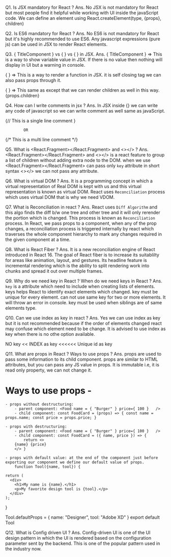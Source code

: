 Q1. Is JSX mandatory for React ?
Ans. No JSX is not mandatory for React but most people find it helpful while working with UI inside the javaScript code.
We can define an element using React.createElement(type, {props}, children)

Q2. Is ES6 mandatory for React ?
Ans. No ES6 is not mandatory for React but it's highly recommended to use ES6. Any javascript expressions (pure js) can be used in JSX to render React elements.

Q3. { TitleComponent } vs { <TitleComponent /> } vs { <TitleComponent> </TitleComponent> } in JSX.
Ans.
{ TitleComponent } => This is a way to show variable value in JSX. If there is no value then nothing will display in UI but a warning in console.

{ <TitleComponent /> } => This is a way to render a function in JSX. it is self closing tag we can also pass props through it.

{ <TitleComponent> </TitleComponent>} => This same as <TitleComponent /> except that we can render children as well in this way.
{<TitleComponent>props.children</TitleComponent>}

Q4. How can I write comments in jsx ?
Ans. In JSX inside {} we can write any code of javascript so we can write comment as well same as javaScript.

{// This is a single line comment }

            OR

{/\*
This
is
a
multi
line
comment
\*/}

Q5. What is <React.Fragment></React.Fragment> and <></> ?
Ans. <React.Fragment></React.Fragment> and <></> is a react feature to group a list of children without adding extra node to the DOM.
when we use <React.Fragment></React.Fragment> can pass only `key` attribute in short syntax <></> we can not pass any attribute.

Q6. What is virtual DOM ?
Ans. It is a programming concept in which a virtual representation of Real DOM is kept with us and this virtual representation is known as virtual DOM.
React uses `Reconciliation` process which uses virtual DOM that is why we need VDOM.

Q7. What is Reconciliation in react ?
Ans. React uses `Diff Algorithm` and this algo finds the diff b/w one tree and other tree and it will only rerender the portion which is changed.
This process is known as `Reconciliation` process.
In React, we pass props to a component, when any of the prop changes, a reconciliation process is triggered internally by react which traverses the whole component hierarchy to mark any changes required in the given component at a time.

Q8. What is React Fiber ?
Ans. It is a new reconciliation engine of React introduced in React 16. The goal of React fiber is to increase its suitablilty for areas like animation, layout, and gestures. Its headline feature is incremental rendering which is the ability to split rendering work into chunks and spread it out over multiple frames.

Q9. Why do we need key in React ? When do we need keys in React ?
Ans. `key` is a attribute which need to include when creating lists of elements. keys helps React to identify exact elements which changed.
key must be unique for every element. can not use same key for two or more elements. It will throw an error in console.
key must be used when siblings are of same elements type.

Q10. Can we use index as key in react ?
Ans. Yes we can use index as key but it is not recommended because if the order of elements changed react may confuse which element need to be change.
It is advised to use index as key when there is no othe option available.

NO key << INDEX as key <<<<<< Unique id as key

Q11. What are props in React ? Ways to use props ?
Ans. props are used to pass some information to its child component. props are similar to HTML attributes, but you can pass any JS value in props. It is immutable i.e, it is read only property, we can not change it.

# Ways to use props -

    - props without destructuring:
        - parent component: <Food name = { "Burger" } price={ 100 }   />
        - child component: const FoodCard = (props) => { const name = props.name; const price = props.price; }

    - props with destructuring:
        - parent component: <Food name = { "Burger" } price={ 100 }   />
        - child component: const FoodCard = ({ name, price }) => {
            return <>
        {name} {price}
        </> }

    - props with default value: at the end of the component just before exporting our component we define our default value of props.
        function Tool({name, tool}) {

    return (
      <div>
        <h1>My name is {name}.</h1>
        <p>My favorite design tool is {tool}.</p>
      </div>
    );

}

Tool.defaultProps = {
name: "Designer",
tool: "Adobe XD"
}
export default Tool

Q12. What is Config driven UI ?
Ans. Config-driven UI is one of the UI design pattern in which the UI is rendered based on the configuration parameter sent by the backend. This is one of the popular pattern used in the industry now.
